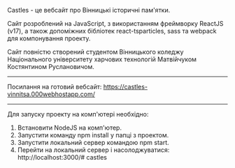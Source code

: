 Castles - це вебсайт про Вінницькі історичні пам'ятки.

Сайт розроблений на JavaScript, з використанням фреймворку ReactJS (v17), а також допоміжних бібліотек react-tsparticles, sass та webpack для компонування проекту.

Сайт повністю створений студентом Вінницького коледжу Національного університету харчових технологій Матвійчуком Костянтином Руслановичом.
__________

Посилання на готовий вебсайт: https://castles-vinnitsa.000webhostapp.com/
__________
Для запуску проекту на комп'ютері необхідно:
1. Встановити NodeJS на комп'ютер.
2. Запустити команду npm install у папці з проектом.
3. Запустити локальний сервер командою npm start.
4. Перейти на локальний сервер і насолоджуватися: http://localhost:3000/# castles
